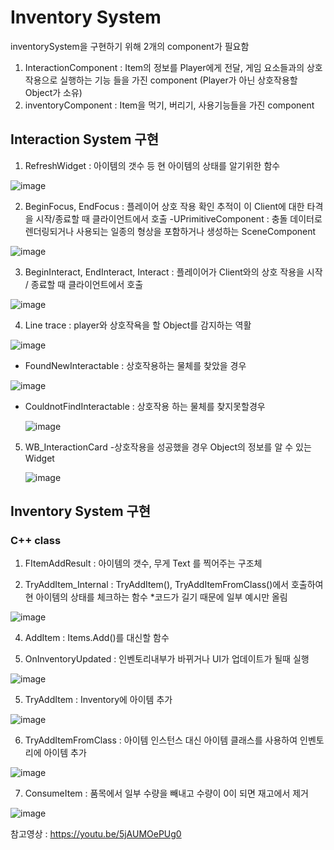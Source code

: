 # Inventory System
inventorySystem을 구현하기 위해 2개의 component가 필요함 
1. InteractionComponent : Item의 정보를 Player에게 전달, 게임 요소들과의 상호작용으로 실행하는 기능 들을 가진 component (Player가 아닌 상호작용할 Object가 소유)
2. inventoryComponent : Item을 먹기, 버리기, 사용기능들을 가진 component

## Interaction System 구현

1. RefreshWidget : 아이템의 갯수 등 현 아이템의 상태를 알기위한 함수

![image](https://github.com/HanYooTae/Unreal-Game-Project1/assets/123162344/12303e2d-4d4a-44cf-8533-505b81ed31a0)

2. BeginFocus, EndFocus : 플레이어 상호 작용 확인 추적이 이 Client에 대한 타격을 시작/종료할 때 클라이언트에서 호출
-UPrimitiveComponent : 충돌 데이터로 렌더링되거나 사용되는 일종의 형상을 포함하거나 생성하는 SceneComponent

![image](https://github.com/HanYooTae/Unreal-Game-Project1/assets/123162344/0c577b11-6d8a-4a01-a55c-75a966f0becd)

3. BeginInteract, EndInteract, Interact : 플레이어가 Client와의 상호 작용을 시작 / 종료할 때 클라이언트에서 호출

![image](https://github.com/HanYooTae/Unreal-Game-Project1/assets/123162344/53da5b9a-8ede-4016-842d-bd7772277276)

4. Line trace : player와 상호작욕을 할 Object를 감지하는 역활

![image](https://github.com/HanYooTae/Unreal-Game-Project1/assets/123162344/79e67175-7d86-49f9-94e6-24ff87f90bcd)

- FoundNewInteractable     : 상호작용하는 물체를 찾았을 경우

![image](https://github.com/HanYooTae/Unreal-Game-Project1/assets/123162344/def42b28-f526-498c-bc31-7fc39a901787)
  
- CouldnotFindInteractable : 상호작용 하는 물체를 찾지못할경우

  ![image](https://github.com/HanYooTae/Unreal-Game-Project1/assets/123162344/dd764f6c-e247-4a91-8d1c-c308b361d754)

5. WB_InteractionCard
   -상호작용을 성공했을 경우 Object의 정보를 알 수 있는 Widget

   ![image](https://github.com/HanYooTae/Unreal-Game-Project1/assets/123162344/6e3bb2ac-87ec-46ef-93c5-72587de15caf)


## Inventory System 구현

### C++ class

1. FItemAddResult : 아이템의 갯수, 무게 Text 를 찍어주는 구조체

2. TryAddItem_Internal : TryAddItem(), TryAddItemFromClass()에서 호출하여 현 아이템의 상태를 체크하는 함수
*코드가 길기 때문에 일부 예시만 올림

![image](https://github.com/HanYooTae/Unreal-Game-Project1/assets/123162344/4d3c63c9-0248-44ba-9f80-58d8e9a0b463)


4. AddItem : Items.Add()를 대신할 함수

5. OnInventoryUpdated : 인벤토리내부가 바뀌거나 UI가 업데이트가 될때 실행

![image](https://github.com/HanYooTae/Unreal-Game-Project1/assets/123162344/1b288ce8-0ecf-4339-b2c8-f18ed62767f6)

5. TryAddItem : Inventory에 아이템 추가

![image](https://github.com/HanYooTae/Unreal-Game-Project1/assets/123162344/5e16a6a8-0314-49e4-9c15-6192dd08a976)

6. TryAddItemFromClass : 아이템 인스턴스 대신 아이템 클래스를 사용하여 인벤토리에 아이템 추가

![image](https://github.com/HanYooTae/Unreal-Game-Project1/assets/123162344/eb30a73c-e613-4129-95e9-92a928f1d771)

7. ConsumeItem : 품목에서 일부 수량을 빼내고 수량이 0이 되면 재고에서 제거

![image](https://github.com/HanYooTae/Unreal-Game-Project1/assets/123162344/a76654d2-5324-46de-95f8-e24a6b2e8c54)








  참고영상 : https://youtu.be/5jAUMOePUg0


